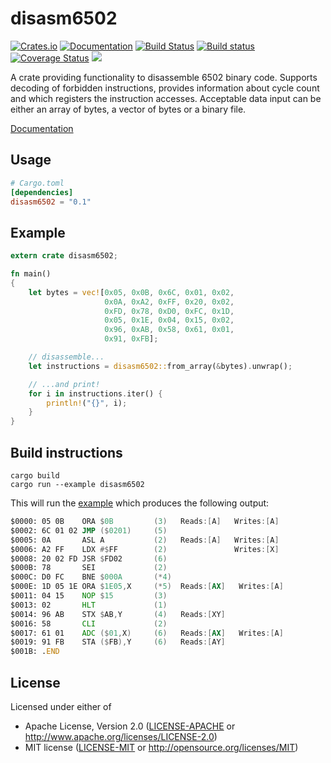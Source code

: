 # disasm6502

[![Crates.io](https://img.shields.io/crates/v/disasm6502.svg)](https://crates.io/crates/disasm6502)
[![Documentation](https://img.shields.io/badge/Rust-%20%20Documentation-blue.svg)](https://kondrak.github.io/disasm6502/disasm6502/index.html)
[![Build Status](https://travis-ci.org/kondrak/disasm6502.svg)](https://travis-ci.org/kondrak/disasm6502)
[![Build status](https://ci.appveyor.com/api/projects/status/gwyroi4ib3hevlt4?svg=true)](https://ci.appveyor.com/project/kondrak/disasm6502)
[![Coverage Status](https://coveralls.io/repos/github/kondrak/disasm6502/badge.svg?branch=master)](https://coveralls.io/github/kondrak/disasm6502?branch=master)
![](https://img.shields.io/crates/l/json.svg)

A crate providing functionality to disassemble 6502 binary code. Supports decoding of forbidden instructions, provides information about cycle count and which registers the instruction accesses. Acceptable data input can be either an array of bytes, a vector of bytes or a binary file.

[Documentation](https://kondrak.github.io/disasm6502/disasm6502/index.html)

Usage
-----
```toml
# Cargo.toml
[dependencies]
disasm6502 = "0.1"
```

Example
-------
```rust
extern crate disasm6502;

fn main()
{
    let bytes = vec![0x05, 0x0B, 0x6C, 0x01, 0x02,
                     0x0A, 0xA2, 0xFF, 0x20, 0x02,
                     0xFD, 0x78, 0xD0, 0xFC, 0x1D,
                     0x05, 0x1E, 0x04, 0x15, 0x02,
                     0x96, 0xAB, 0x58, 0x61, 0x01,
                     0x91, 0xFB];

    // disassemble...
    let instructions = disasm6502::from_array(&bytes).unwrap();

    // ...and print!
    for i in instructions.iter() {
        println!("{}", i);
    }
}
```

Build instructions
------------------

```
cargo build
cargo run --example disasm6502
```

This will run the [example](https://github.com/kondrak/disasm6502/blob/master/examples/disasm6502.rs) which produces the following output:

```asm
$0000: 05 0B    ORA $0B         (3)   Reads:[A]   Writes:[A]
$0002: 6C 01 02 JMP ($0201)     (5)            
$0005: 0A       ASL A           (2)   Reads:[A]   Writes:[A]
$0006: A2 FF    LDX #$FF        (2)               Writes:[X]
$0008: 20 02 FD JSR $FD02       (6)            
$000B: 78       SEI             (2)            
$000C: D0 FC    BNE $000A       (*4)           
$000E: 1D 05 1E ORA $1E05,X     (*5)  Reads:[AX]   Writes:[A]
$0011: 04 15    NOP $15         (3)            
$0013: 02       HLT             (1)            
$0014: 96 AB    STX $AB,Y       (4)   Reads:[XY]
$0016: 58       CLI             (2)            
$0017: 61 01    ADC ($01,X)     (6)   Reads:[AX]   Writes:[A]
$0019: 91 FB    STA ($FB),Y     (6)   Reads:[AY]
$001B: .END
```

## License

Licensed under either of

 * Apache License, Version 2.0 ([LICENSE-APACHE](LICENSE-APACHE) or http://www.apache.org/licenses/LICENSE-2.0)
 * MIT license ([LICENSE-MIT](LICENSE-MIT) or http://opensource.org/licenses/MIT)
